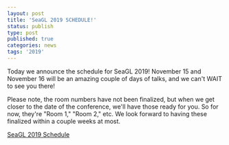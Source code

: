 ```yaml
---
layout: post
title: 'SeaGL 2019 SCHEDULE!'
status: publish
type: post
published: true
categories: news
tags: '2019'
---
```


Today we announce the schedule for SeaGL 2019!  November 15 and November 16 will be an amazing couple of days of talks, and we can't WAIT to see you there!

Please note, the room numbers have not been finalized, but when we get closer to the date of the conference, we'll have those ready for you.  So for now, they're "Room 1," "Room 2," etc.  We look forward to having these finalized within a couple weeks at most.

[SeaGL 2019 Schedule](https://osem.seagl.org/conferences/seagl2019/schedule/events)
